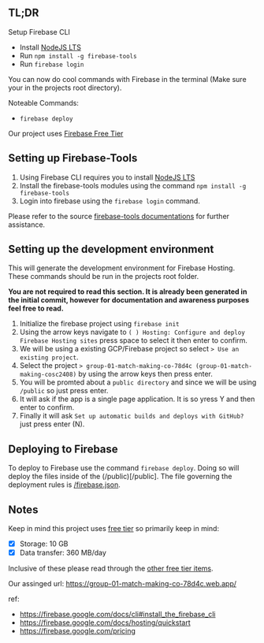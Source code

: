 ## TL;DR

Setup Firebase CLI
- Install [NodeJS LTS](https://nodejs.org/en/download/)
- Run `npm install -g firebase-tools`
- Run `firebase login`

You can now do cool commands with Firebase in the terminal (Make sure your in the projects root directory). 

Noteable Commands:
- `firebase deploy`

Our project uses [Firebase Free Tier](https://firebase.google.com/pricing)

## Setting up Firebase-Tools
1. Using Firebase CLI requires you to install [NodeJS LTS](https://nodejs.org/en/download/)
2. Install the firebase-tools modules using the command `npm install -g firebase-tools`
3. Login into firebase using the `firebase login` command.

Please refer to the source [firebase-tools documentations](https://firebase.google.com/docs/cli#install_the_firebase_cli) for further assistance.

## Setting up the development environment
This will generate the development environment for Firebase Hosting. These commands should be run in the projects root folder.

**You are not required to read this section. It is already been generated in the initial commit, however for documentation and awareness purposes feel free to read.**

1. Initialize the firebase project using `firebase init` 
2. Using the arrow keys navigate to `( ) Hosting: Configure and deploy Firebase Hosting sites` press space to select it then enter to confirm.
3. We will be using a existing GCP/Firebase project so select `> Use an existing project`.
4. Select the project `> group-01-match-making-co-78d4c (group-01-match-making-cosc2408)` by using the arrow keys then press enter.
5. You will be promted about a `public directory` and since we will be using `/public` so just press enter.
6. It will ask if the app is a single page application. It is so yress Y and then enter to confirm.
7. Finally it will ask `Set up automatic builds and deploys with GitHub?` just press enter (N).
   
## Deploying to Firebase
To deploy to Firebase use the command `firebase deploy`. Doing so will deploy the files inside of the (/public)[/public]. The file governing the deployment rules is [/firebase.json](/firebase.json).

## Notes 
Keep in mind this project uses [free tier](https://firebase.google.com/pricing) so primarily keep in mind:
  - [x] Storage: 10 GB
  - [x] Data transfer: 360 MB/day 
  
Inclusive of these please read through the [other free tier items](https://firebase.google.com/pricing).

Our assinged url: https://group-01-match-making-co-78d4c.web.app/

ref:
- https://firebase.google.com/docs/cli#install_the_firebase_cli
- https://firebase.google.com/docs/hosting/quickstart
- https://firebase.google.com/pricing 

